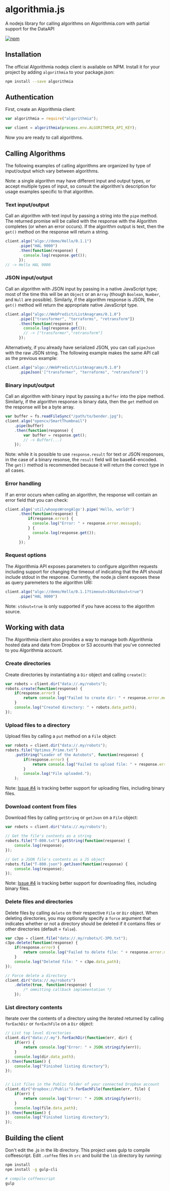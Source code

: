 algorithmia.js
==============

A nodejs library for calling algorithms on Algorithmia.com with partial support for the DataAPI

[![npm](https://img.shields.io/npm/v/algorithmia.svg?maxAge=2592000)]()

## Installation

The official Algorithmia nodejs client is available on NPM.
Install it for your project by adding `algorithmia` to your package.json:

```bash
npm install --save algorithmia
```

## Authentication

First, create an Algorithmia client:

```javascript
var algorithmia = require("algorithmia");

var client = algorithmia(process.env.ALGORITHMIA_API_KEY);
```

Now you are ready to call algorithms.

## Calling Algorithms

The following examples of calling algorithms are organized by type of input/output which vary between algorithms.

Note: a single algorithm may have different input and output types, or accept multiple types of input, so consult the algorithm's description for usage examples specific to that algorithm.

### Text input/output

Call an algorithm with text input by passing a string into the `pipe` method.
The returned promise will be called with the response with the Algorithm completes (or when an error occurs).
If the algorithm output is text, then the `get()` method on the response will return a string.

```javascript
client.algo("algo://demo/Hello/0.1.1")
      .pipe("HAL 9000")
      .then(function(response) {
        console.log(response.get());
      });
// -> Hello HAL 9000
```

### JSON input/output

Call an algorithm with JSON input by passing in a native JavaScript type;
most of the time this will be an `Object` or an `Array` (though `Boolean`, `Number`, and `Null` are possible).
Similarly, if the algorithm response is JSON, the `get()` method will return the appropriate native JavaScript type.

```javascript
client.algo("algo://WebPredict/ListAnagrams/0.1.0")
      .pipe(["transformer", "terraforms", "retransform"])
      .then(function(response) {
        console.log(response.get());
        // -> ["transformer","retransform"]
      });
```

Alternatively, if you already have serialized JSON, you can call `pipeJson` with the raw JSON string.
The following example makes the same API call as the previous example:

```javascript
client.algo("algo://WebPredict/ListAnagrams/0.1.0")
      .pipeJson('["transformer", "terraforms", "retransform"]')
```

### Binary input/output

Call an algorithm with binary input by passing a `Buffer` into the pipe method.
Similarly, if the algorithm response is binary data, then the `get` method on the response will be a byte array.

```javascript
var buffer = fs.readFileSync("/path/to/bender.jpg");
client.algo("opencv/SmartThumbnail")
    .pipe(buffer)
    .then(function(response) {
        var buffer = response.get();
        // -> Buffer(...)
    });
```

Note: while it is possible to use `response.result` for text or JSON responses, in the case of a binary resonse,
the `result` field will be base64-encoded. The `get()` method is recommended
because it will return the correct type in all cases.

### Error handling

If an error occurs when calling an algorithm, the response will contain an error field that you can check:

```javascript
client.algo('util/whoopsWrongAlgo').pipe('Hello, world!')
      .then(function(response) {
          if(response.error) {
            console.log("Error: " + response.error.message);
          } {
            console.log(response.get());
          }
      });
```

### Request options

The Algorithmia API exposes parameters to configure algorithm requests including support
for changing the timeout of indicating that the API should include stdout in the response.
Currently, the node.js client exposes these as query paremeters to the algorithm URI:

```javascript
client.algo("algo://demo/Hello/0.1.1?timeout=10&stdout=true")
      .pipe("HAL 9000")
```

Note: `stdout=true` is only supported if you have access to the algorithm source.

## Working with data

The Algorithmia client also provides a way to manage both Algorithmia hosted data and data from Dropbox or S3 accounts that you've connected to you Algorithmia account.

### Create directories

Create directories by instantiating a `Dir` object and calling `create()`:

```javascript
var robots = client.dir("data://.my/robots");
robots.create(function(response) {
    if(response.error) {
        return console.log("Failed to create dir: " + response.error.message);
    }
    console.log("Created directory: " + robots.data_path);
});
```

### Upload files to a directory

Upload files by calling a `put` method on a `File` object:

```javascript
var robots = client.dir("data://.my/robots");
robots.file("Optimus_Prime.txt")
    .putString("Leader of the Autobots", function(response) {
        if(response.error) {
            return console.log("Failed to upload file: " + response.error.message);
        }
        console.log("File uploaded.");
    );
```

Note: [Issue #4](https://github.com/algorithmiaio/algorithmia-nodejs/issues/4)
is tracking better support for uploading files, including binary files.

### Download content from files

Download files by calling `getString` or  `getJson` on a `File` object:

```javascript
var robots = client.dir("data://.my/robots");

// Get the file's contents as a string
robots.file("T-800.txt").getString(function(response) {
    console.log(response);
});

// Get a JSON file's contents as a JS object
robots.file("T-800.json").getJson(function(response) {
    console.log(response);
});
```

Note: [Issue #4](https://github.com/algorithmiaio/algorithmia-nodejs/issues/4)
is tracking better support for downloading files, including binary files.


### Delete files and directories

Delete files by calling `delete` on their respective `File` or `Dir` object.
When deleting directories, you may optionally specify a `force` argument
that indicates whether or not a directory should be deleted if it contains files or other directories (default = `false`).

```javascript
var c3po = client.file("data://.my/robots/C-3PO.txt");
c3po.delete(function(response) {
    if(response.error) {
        return console.log("Failed to delete file: " + response.error.message);
    }
    console.log("Deleted file: " + c3po.data_path);
});

// Force delete a directory
client.dir("data://.my/robots")
    .delete(true, function(response) {
        /* ommitting callback implementation */
    });
```

### List directory contents

Iterate over the contents of a directory using the iterated returned by calling `forEachDir` or `forEachFile` on a `Dir` object:

```javascript
// List top level directories
client.dir("data://.my").forEachDir(function(err, dir) {
    if(err) {
        return console.log("Error: " + JSON.stringify(err));
    }
    console.log(dir.data_path);
}).then(function() {
    console.log("Finished listing directory");
});


// List files in the Public folder of your connected Dropbox account
client.dir("dropbox://Public").forEachFile(function(err, file) {
    if(err) {
        return console.log("Error: " + JSON.stringify(err));
    }
    console.log(file.data_path);
}).then(function() {
    console.log("Finished listing directory");
});
```

## Building the client

Don't edit the .js in the lib directory.
This project uses gulp to compile coffeescript.
Edit `.coffee` files in `src` and build the `lib` directory by running:

```bash
npm install
npm install -g gulp-cli

# compile coffeescript
gulp
```

